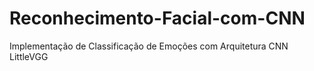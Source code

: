 # Reconhecimento-Facial-com-CNN
 Implementação de Classificação de Emoções com Arquitetura CNN LittleVGG
